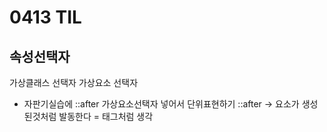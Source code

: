 # 0413 TIL

## 속성선택자

가상클래스 선택자 가상요소 선택자

- 자판기실습에 ::after 가상요소선택자 넣어서 단위표현하기
  ::after -> 요소가 생성된것처럼 발동한다 = 태그처럼 생각
